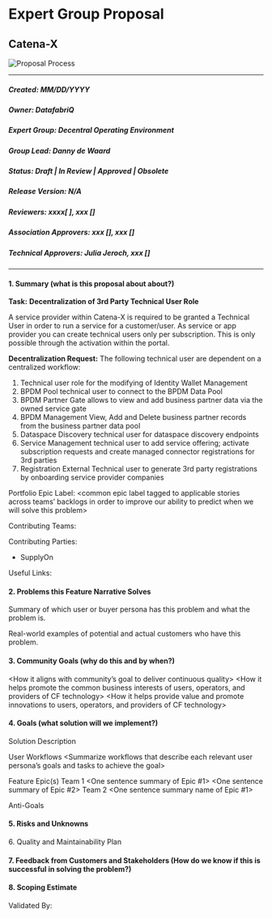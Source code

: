 # Expert Group Proposal
## Catena-X


![Proposal Process](https://github.com/DataFabriQ/awesome-DatafabriQ/assets/73254653/9ac87af7-2e52-47a6-9ee2-d5186890fbd3)

___

##### Created: MM/DD/YYYY

##### Owner: DatafabriQ

##### Expert Group:  Decentral Operating Environment

##### Group Lead:    Danny de Waard

##### Status: Draft | In Review | Approved | Obsolete

##### Release Version: N/A

##### Reviewers: xxxx[ ], xxx []

##### Association Approvers: xxx [], xxx []

##### Technical Approvers: Julia Jeroch, xxx []

___
#### 1. Summary (what is this proposal about about?)

**Task:** **Decentralization of 3rd Party Technical User Role**

A service provider within Catena-X is required to be granted a Technical User in order to run a service for a customer/user. As service or app provider you can create technical users only per subscription. This is only possible through the activation within the portal. 

**Decentralization Request:**
The following technical user are dependent on a centralized workflow:
1. Technical user role for the modifying of Identity Wallet Management
2. BPDM Pool technical user to connect to the BPDM Data Pool
3. BPDM Partner Gate allows to view and add business partner data via the owned service gate
4. BPDM Management View, Add and Delete business partner records from the business partner data pool
5. Dataspace Discovery technical user for dataspace discovery endpoints
6. Service Management technical user to add service offering; activate subscription requests and create managed connector registrations for 3rd parties
7. Registration External Technical user to generate 3rd party registrations by onboarding service provider companies

Portfolio Epic Label: <common epic label tagged to applicable stories across teams’ backlogs in order to improve our ability to predict when we will solve this problem>

Contributing Teams:

Contributing Parties:
- SupplyOn


Useful Links:
<any useful links pin at the top>


#### 2. Problems this Feature Narrative Solves

Summary of which user or buyer persona has this problem and what the problem is.

Real-world examples of potential and actual customers who have this problem.


#### 3. Community Goals (why do this and by when?)

<define any community goals this feature narrative is intended to achieve such as:>

<How it aligns with community’s goal to deliver continuous quality>
<How it helps promote the common business interests of users, operators, and providers of CF technology>
<How it helps provide value and promote innovations to users, operators, and providers of CF technology>

<define the degree to which there is a time criticality to deliver this and why>


#### 4. Goals (what solution will we implement?)
Solution Description
<Introduction of the solution we want to deliver for context>

User Workflows
<Summarize workflows that describe each relevant user persona’s goals and tasks to achieve the goal>

<user1 can achieve workflow goal x>
<user’s first task to achieve this goal>
<user’s Nth task to achieve this goal>

<user2 can achieve workflow goal x>
<user’s first task to achieve this goal>
<user’s Nth task to achieve this goal>

Feature Epic(s)
<Describe the feature epics team will work on to achieve the workflows above>
Team 1
<One sentence summary of Epic #1>
<One sentence summary of Epic #2>
Team 2
<One sentence summary name of Epic #1>

Anti-Goals
<Describe any anti-goals to be avoided>


#### 5. Risks and Unknowns

<list any serious risks and mitigation strategies that have a meaningful effect on ensuring success of this Feature Narrative>
<list steps required to resolve unknowns that block the work from starting>
<things to consider: examples: how does this affect our security posture? How should we consider user privacy as we build this feature?


#### 6. Quality and Maintainability Plan



#### 7. Feedback from Customers and Stakeholders (How do we know if this is successful in solving the problem?)




#### 8. Scoping Estimate



Validated By:
